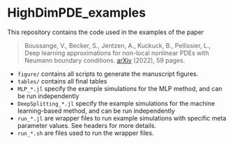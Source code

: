 # HighDimPDE_examples
This repository contains the code used in the examples of the paper

> Boussange, V., Becker, S., Jentzen, A., Kuckuck, B., Pellissier, L., Deep learning approximations for non-local nonlinear PDEs with Neumann boundary conditions. [arXiv](https://arxiv.org/abs/2205.03672) (2022), 59 pages.

- `figure/` contains all scripts to generate the manuscript figures.
- `tables/` contains all final tables 
- `MLP_*.jl` specify the example simulations for the MLP method, and can be run independently
- `DeepSplitting_*.jl` specify the example simulations for the machine learning-based method, and can be run independently
- `run_*.jl` are wrapper files to run example simulations with specific meta parameter values. See headers for more details.
- `run_*.sh` are files used to run the wrapper files.